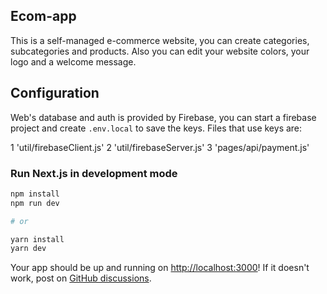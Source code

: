 ## Ecom-app

This is a self-managed e-commerce website, you can create categories, subcategories and products. Also you can edit your website colors, your logo and a welcome message.

## Configuration

Web's database and auth is provided by Firebase, you can start a firebase project and create `.env.local` to save the keys. Files that use keys are:

1 'util/firebaseClient.js'
2 'util/firebaseServer.js'
3 'pages/api/payment.js'

### Run Next.js in development mode

```bash
npm install
npm run dev

# or

yarn install
yarn dev
```

Your app should be up and running on [http://localhost:3000](http://localhost:3000)! If it doesn't work, post on [GitHub discussions](https://github.com/vercel/next.js/discussions).
